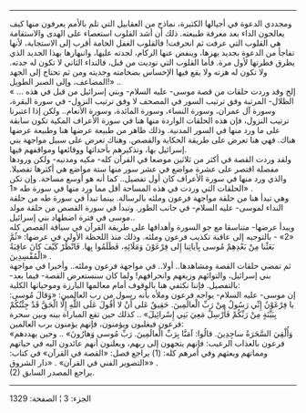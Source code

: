 ------------------------------------------------------------------------

ومجددي الدعوة في أجيالها الكثيرة، نماذج من العقابيل التي تلم بالأمم
يعرفون منها كيف يعالجون الداء بعد معرفة طبيعته. ذلك أن أشد القلوب
استعصاء على الهدى والاستقامة هي القلوب التي عرفت ثم انحرفت! فالقلوب
الغفل الخامة أقرب إلى الاستجابة، لأنها تفاجأ من الدعوة بجديد يهزها،
وينفض عنها الركام، لجدته عليها، وانبهارها بهذا الجديد الذي يطرق فطرتها
لأول مرة. فأما القلوب التي نوديت من قبل، فالنداء الثاني لا تكون له جدته.
ولا تكون له هزته ولا يقع فيها الإحساس بضخامته وجديته ومن ثم تحتاج إلى
الجهد المضاعف، وإلى الصبر الطويل!» ..  
« ... إلخ وقد وردت حلقات من قصة موسى- عليه السلام- وبني إسرائيل من قبل
في هذه الظلال- المرتبة وفق ترتيب السور في المصحف لا وفق ترتيب النزول- في
سورة البقرة، وسورة آل عمران، وسورة النساء، وسورة المائدة، وسورة
الأنعام.. ولكن إذا اعتبرنا ترتيب النزول، فإن هذه الحلقات الواردة منها
هنا في سورة الأعراف المكية تكون سابقة على ما ورد منها في السور المدنية.
وذلك ظاهر من طبيعة عرضها هنا وطبيعة عرضها هناك. فهي هنا تعرض على طريقة
الحكاية والقصص. وهناك تعرض على سبيل مواجهة بني إسرائيل بها، وتذكيرهم
بأحداثها ووقائعها ومواقفهم فيها.  
ولقد وردت القصة في أكثر من ثلاثين موضعا في القرآن كله- مكيه ومدنيه- ولكن
ورودها مفصلة اقتصر على عشرة مواضع في عشر سور منها ستة مواضع هي أكثرها
تفصيلا. والذي ورد منها في سورة الأعراف كان أول تفصيل.. كما أنه هو أوسع
مساحة. وإن تكن الحلقات التي وردت في هذه المساحة أقل مما ورد منها في سورة
طه «1» .  
وهي تبدأ هنا من حلقة مواجهة فرعون وملئه بالرسالة. بينما تبدأ في سورة طه
من حلقة النداء لموسى- عليه السلام- في جانب الطور. وتبدأ في سورة القصص من
حلقة مولد موسى في فترة اضطهاد بني إسرائيل..  
ويبدأ عرضها- متناسقا مع جو السورة وأهدافها على طريقة القرآن في سياقة
القصص كله «2» - بالتوجيه إلى عاقبة تكذيب فرعون وملئه. وذلك منذ اللحظة
الأولى في عرضها: «ثُمَّ بَعَثْنا مِنْ بَعْدِهِمْ مُوسى بِآياتِنا إِلى فِرْعَوْنَ وَمَلَائِهِ،
فَظَلَمُوا بِها. فَانْظُرْ كَيْفَ كانَ عاقِبَةُ الْمُفْسِدِينَ» .  
ثم تمضي حلقات القصة ومشاهدها.. أولا.. في مواجهة فرعون وملئه.. وأخيرا في
مواجهة بني إسرائيل، والتوائهم وزيغهم وانحرافهم! ولما كان سنستعرض القصة-
فيما بعد- بالتفصيل. فإننا نكتفي هنا بالوقوف أمام معالمها البارزة
وموحياتها الكلية:  
إن موسى- عليه السلام- يواجه فرعون وملأه بأنه رسول من رب العالمين: «وَقالَ
مُوسى: يا فِرْعَوْنُ إِنِّي رَسُولٌ مِنْ رَبِّ الْعالَمِينَ. حَقِيقٌ عَلى أَنْ لا أَقُولَ عَلَى اللَّهِ إِلَّا
الْحَقَّ قَدْ جِئْتُكُمْ بِبَيِّنَةٍ مِنْ رَبِّكُمْ فَأَرْسِلْ مَعِيَ بَنِي إِسْرائِيلَ» .. كذلك حين تقع
المباراة بينه وبين سحرة فرعون فيغلبون ويؤمنون، فإنهم يؤمنون برب
العالمين:  
«وَأُلْقِيَ السَّحَرَةُ ساجِدِينَ. قالُوا: آمَنَّا بِرَبِّ الْعالَمِينَ. رَبِّ مُوسى وَهارُونَ» .. وحين
يهددهم فرعون بالعذاب الرعيب: فإنهم يتجهون إلى ربهم، ويعلنون أنهم عائدون
اليه في حياتهم ومماتهم وبعثهم وفي أمرهم كله: (1) يراجع فصل: «القصة في
القرآن» في كتاب: «التصوير الفني في القرآن» . «دار الشروق» .  
(2) يراجع المصدر السابق.

------------------------------------------------------------------------

الجزء: 3 ¦ الصفحة: 1329
